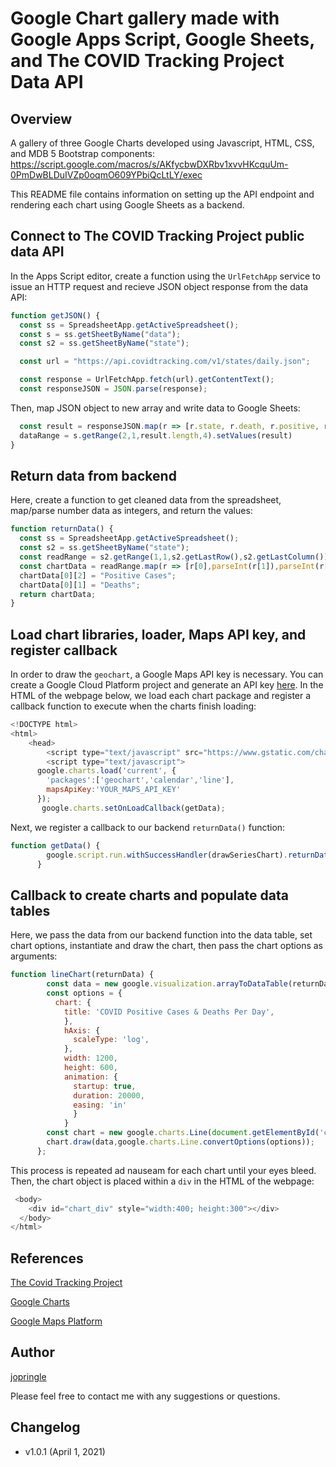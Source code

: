 # Google Chart gallery made with Google Apps Script, Google Sheets, and The COVID Tracking Project Data API
## Overview
A gallery of three Google Charts developed using Javascript, HTML, CSS, and MDB 5 Bootstrap components: https://script.google.com/macros/s/AKfycbwDXRbv1xvvHKcquUm-0PmDwBLDuIVZp0oqmO609YPbiQcLtLY/exec

This README file contains information on setting up the API endpoint and rendering each chart using Google Sheets as a backend.

## Connect to The COVID Tracking Project public data API
In the Apps Script editor, create a function using the `UrlFetchApp` service to issue an HTTP request and recieve JSON object response from the data API:
```javascript
function getJSON() {
  const ss = SpreadsheetApp.getActiveSpreadsheet();
  const s = ss.getSheetByName("data");
  const s2 = ss.getSheetByName("state");

  const url = "https://api.covidtracking.com/v1/states/daily.json";

  const response = UrlFetchApp.fetch(url).getContentText();
  const responseJSON = JSON.parse(response);
```
Then, map JSON object to new array and write data to Google Sheets:
```javascript
  const result = responseJSON.map(r => [r.state, r.death, r.positive, r.date]);
  dataRange = s.getRange(2,1,result.length,4).setValues(result)
}
```
## Return data from backend
Here, create a function to get cleaned data from the spreadsheet, map/parse number data as integers, and return the values:
```javascript
function returnData() {
  const ss = SpreadsheetApp.getActiveSpreadsheet();
  const s2 = ss.getSheetByName("state");
  const readRange = s2.getRange(1,1,s2.getLastRow(),s2.getLastColumn()).getDisplayValues();
  const chartData = readRange.map(r => [r[0],parseInt(r[1]),parseInt(r[2])]);
  chartData[0][2] = "Positive Cases";
  chartData[0][1] = "Deaths";
  return chartData;
}
```
## Load chart libraries, loader, Maps API key, and register callback
In order to draw the `geochart`, a Google Maps API key is necessary. You can create a Google Cloud Platform project and generate an API key [here](https://developers.google.com/maps/gmp-get-started). In the HTML of the webpage below, we load each chart package and register a callback function to execute when the charts finish loading:
```javascript
<!DOCTYPE html>
<html>
	<head>
		<script type="text/javascript" src="https://www.gstatic.com/charts/loader.js"></script>
		<script type="text/javascript">
      google.charts.load('current', {
        'packages':['geochart','calendar','line'],
        mapsApiKey:'YOUR_MAPS_API_KEY'
      });
       google.charts.setOnLoadCallback(getData);
```
Next, we register a callback to our backend `returnData()` function:
```javascript
function getData() {
        google.script.run.withSuccessHandler(drawSeriesChart).returnData();
      }
```
## Callback to create charts and populate data tables
Here, we pass the data from our backend function into the data table, set chart options, instantiate and draw the chart, then pass the chart options as arguments:
```javascript
function lineChart(returnData) {
        const data = new google.visualization.arrayToDataTable(returnData);
        const options = {
          chart: {
            title: 'COVID Positive Cases & Deaths Per Day',
            },
            hAxis: {
              scaleType: 'log',
            },
            width: 1200,
            height: 600,
            animation: {
              startup: true,
              duration: 20000,
              easing: 'in'
              }
            }
        const chart = new google.charts.Line(document.getElementById('chart_div'));
        chart.draw(data,google.charts.Line.convertOptions(options));
      };
```
This process is repeated ad nauseam for each chart until your eyes bleed. Then, the chart object is placed within a `div` in the HTML of the webpage:
```javascript
 <body>
    <div id="chart_div" style="width:400; height:300"></div>
  </body>
</html>
```
## References 
[The Covid Tracking Project](https://covidtracking.com/data/api)

[Google Charts](https://developers.google.com/chart)

[Google Maps Platform](https://developers.google.com/maps/gmp-get-started)

## Author
[jopringle](https://github.com/whosthatnewguy)

Please feel free to contact me with any suggestions or questions.

## Changelog
* v1.0.1 (April 1, 2021)
